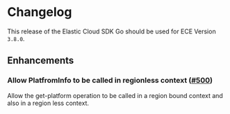 # Changelog

This release of the Elastic Cloud SDK Go should be used for ECE Version `3.8.0`.

## Enhancements

### Allow PlatfromInfo to be called in regionless context ([#500](https://github.com/elastic/cloud-sdk-go/issues/500))

Allow the get-platform operation to be called in a region bound context and also in a region less context.


